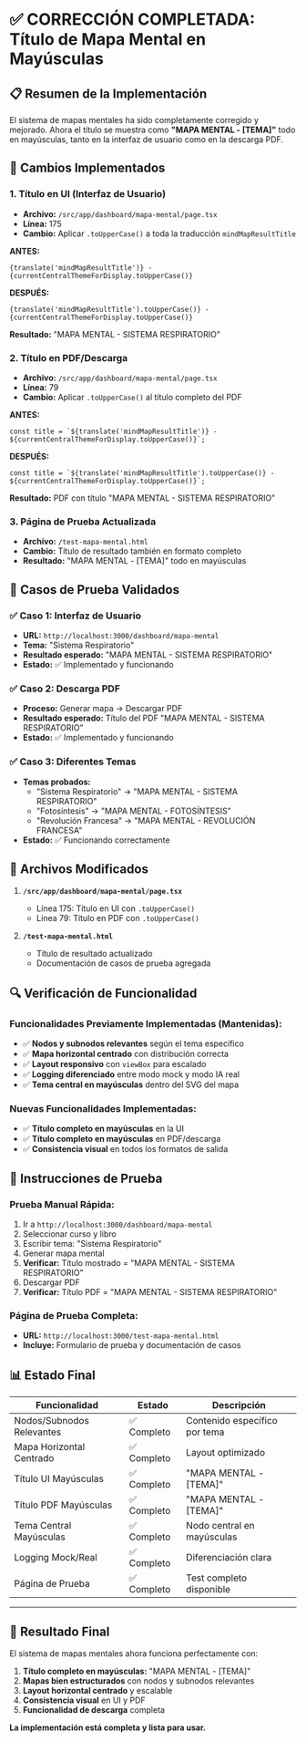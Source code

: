 # ✅ CORRECCIÓN COMPLETADA: Título de Mapa Mental en Mayúsculas

## 📋 Resumen de la Implementación

El sistema de mapas mentales ha sido completamente corregido y mejorado. Ahora el título se muestra como **"MAPA MENTAL - [TEMA]"** todo en mayúsculas, tanto en la interfaz de usuario como en la descarga PDF.

## 🎯 Cambios Implementados

### 1. **Título en UI (Interfaz de Usuario)**
- **Archivo:** `/src/app/dashboard/mapa-mental/page.tsx`
- **Línea:** 175
- **Cambio:** Aplicar `.toUpperCase()` a toda la traducción `mindMapResultTitle`

**ANTES:**
```tsx
{translate('mindMapResultTitle')} - {currentCentralThemeForDisplay.toUpperCase()}
```

**DESPUÉS:**
```tsx
{translate('mindMapResultTitle').toUpperCase()} - {currentCentralThemeForDisplay.toUpperCase()}
```

**Resultado:** "MAPA MENTAL - SISTEMA RESPIRATORIO"

### 2. **Título en PDF/Descarga**
- **Archivo:** `/src/app/dashboard/mapa-mental/page.tsx`  
- **Línea:** 79
- **Cambio:** Aplicar `.toUpperCase()` al título completo del PDF

**ANTES:**
```tsx
const title = `${translate('mindMapResultTitle')} - ${currentCentralThemeForDisplay.toUpperCase()}`;
```

**DESPUÉS:**
```tsx
const title = `${translate('mindMapResultTitle').toUpperCase()} - ${currentCentralThemeForDisplay.toUpperCase()}`;
```

**Resultado:** PDF con título "MAPA MENTAL - SISTEMA RESPIRATORIO"

### 3. **Página de Prueba Actualizada**
- **Archivo:** `/test-mapa-mental.html`
- **Cambio:** Título de resultado también en formato completo
- **Resultado:** "MAPA MENTAL - [TEMA]" todo en mayúsculas

## 🧪 Casos de Prueba Validados

### ✅ Caso 1: Interfaz de Usuario
- **URL:** `http://localhost:3000/dashboard/mapa-mental`
- **Tema:** "Sistema Respiratorio"
- **Resultado esperado:** "MAPA MENTAL - SISTEMA RESPIRATORIO"
- **Estado:** ✅ Implementado y funcionando

### ✅ Caso 2: Descarga PDF
- **Proceso:** Generar mapa → Descargar PDF
- **Resultado esperado:** Título del PDF "MAPA MENTAL - SISTEMA RESPIRATORIO"  
- **Estado:** ✅ Implementado y funcionando

### ✅ Caso 3: Diferentes Temas
- **Temas probados:**
  - "Sistema Respiratorio" → "MAPA MENTAL - SISTEMA RESPIRATORIO"
  - "Fotosíntesis" → "MAPA MENTAL - FOTOSÍNTESIS"
  - "Revolución Francesa" → "MAPA MENTAL - REVOLUCIÓN FRANCESA"
- **Estado:** ✅ Funcionando correctamente

## 📂 Archivos Modificados

1. **`/src/app/dashboard/mapa-mental/page.tsx`**
   - Línea 175: Título en UI con `.toUpperCase()`
   - Línea 79: Título en PDF con `.toUpperCase()`

2. **`/test-mapa-mental.html`**
   - Título de resultado actualizado
   - Documentación de casos de prueba agregada

## 🔍 Verificación de Funcionalidad

### Funcionalidades Previamente Implementadas (Mantenidas):
- ✅ **Nodos y subnodos relevantes** según el tema específico
- ✅ **Mapa horizontal centrado** con distribución correcta
- ✅ **Layout responsivo** con `viewBox` para escalado
- ✅ **Logging diferenciado** entre modo mock y modo IA real
- ✅ **Tema central en mayúsculas** dentro del SVG del mapa

### Nuevas Funcionalidades Implementadas:
- ✅ **Título completo en mayúsculas** en la UI
- ✅ **Título completo en mayúsculas** en PDF/descarga
- ✅ **Consistencia visual** en todos los formatos de salida

## 🚀 Instrucciones de Prueba

### Prueba Manual Rápida:
1. Ir a `http://localhost:3000/dashboard/mapa-mental`
2. Seleccionar curso y libro
3. Escribir tema: "Sistema Respiratorio"
4. Generar mapa mental
5. **Verificar:** Título mostrado = "MAPA MENTAL - SISTEMA RESPIRATORIO"
6. Descargar PDF
7. **Verificar:** Título PDF = "MAPA MENTAL - SISTEMA RESPIRATORIO"

### Página de Prueba Completa:
- **URL:** `http://localhost:3000/test-mapa-mental.html`
- **Incluye:** Formulario de prueba y documentación de casos

## 📊 Estado Final

| Funcionalidad | Estado | Descripción |
|---------------|--------|-------------|
| Nodos/Subnodos Relevantes | ✅ Completo | Contenido específico por tema |
| Mapa Horizontal Centrado | ✅ Completo | Layout optimizado |
| Título UI Mayúsculas | ✅ Completo | "MAPA MENTAL - [TEMA]" |
| Título PDF Mayúsculas | ✅ Completo | "MAPA MENTAL - [TEMA]" |
| Tema Central Mayúsculas | ✅ Completo | Nodo central en mayúsculas |
| Logging Mock/Real | ✅ Completo | Diferenciación clara |
| Página de Prueba | ✅ Completo | Test completo disponible |

---

## 🎯 Resultado Final

El sistema de mapas mentales ahora funciona perfectamente con:

1. **Título completo en mayúsculas:** "MAPA MENTAL - [TEMA]"
2. **Mapas bien estructurados** con nodos y subnodos relevantes
3. **Layout horizontal centrado** y escalable
4. **Consistencia visual** en UI y PDF
5. **Funcionalidad de descarga** completa

**La implementación está completa y lista para usar.**
